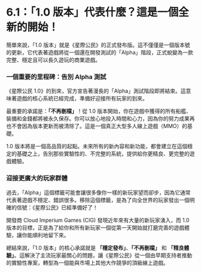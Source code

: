 # 6.1：「1.0 版本」代表什麼？這是一個全新的開始！

簡單來說，「1.0 版本」就是《星際公民》的正式發布版。這不僅僅是一個版本號的更新，它代表著遊戲將從一個還在開發測試的「Alpha」階段，正式蛻變為一款完整、穩定且可以長久遊玩的商業遊戲。

### 一個重要的里程碑：告別 Alpha 測試

《星際公民 1.0》的到來，官方宣告著漫長的「Alpha」測試階段即將結束。這意味著遊戲的核心系統已經完成，準備好迎接所有玩家的到來。

最重要的承諾是：**「不再刪檔」**！從 1.0 版本開始，你在遊戲中獲得的所有船艦、裝備和金錢都將被永久保存。你可以放心地投入時間和心力，因為你的努力成果再也不會因為版本更新而被清除了。這是一個真正大型多人線上遊戲（MMO）的基礎。

1.0 版本將是一個高品質的起點。未來所有的新內容和新功能，都會建立在這個穩定的基礎之上，告別那些實驗性的、不完整的系統，提供給你更精良、更完整的遊戲體驗。

### 迎接更廣大的玩家群體

過去，「Alpha」這個標籤可能會讓很多像你一樣的新玩家望而卻步，因為它通常代表著遊戲不穩定、錯誤很多。移除這個標籤，是為了向全世界的玩家發出一個明確的信號：《星際公民》已經準備好了！

開發商 Cloud Imperium Games (CIG) 發現近年來有大量的新玩家湧入，而 1.0 版本的目標，正是為了給你和所有新玩家一個從第一天開始就打磨完善的遊戲體驗，讓你能順利地留下來。

總結來說，「1.0 版本」的核心承諾就是 **「穩定發布」**、**「不再刪檔」** 和 **「精良體驗」**。這解決了主流玩家最關心的問題，讓《星際公民》從一個由早期支持者推動的實驗性專案，轉型為一個能與市場上其他大作競爭的頂級線上遊戲。
